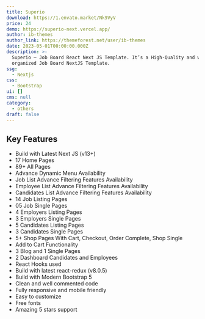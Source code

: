 ```yaml
---
title: Superio
download: https://1.envato.market/Nk9VyV
price: 24
demo: https://superio-next.vercel.app/
author: ib-themes
author_link: https://themeforest.net/user/ib-themes
date: 2023-05-01T00:00:00.000Z
description: >-
  Superio – Job Board React Next JS Template. It’s a High-Quality and well
  organized Job Board NextJS Template.
ssg:
  - Nextjs
css:
  - Bootstrap
ui: []
cms: null
category:
  - others
draft: false
---
```

## Key Features

- Build with Latest Next JS (v13+)
- 17 Home Pages
- 89+ All Pages
- Advance Dynamic Menu Availability
- Job List Advance Filtering Features Availability
- Employee List Advance Filtering Features Availability
- Candidates List Advance Filtering Features Availability
- 14 Job Listing Pages
- 05 Job Single Pages
- 4 Employers Listing Pages
- 3 Employers Single Pages
- 5 Candidates Listing Pages
- 3 Candidates Single Pages
- 5+ Shop Pages With Cart, Checkout, Order Complete, Shop Single
- Add to Cart Functionality
- 3 Blog and 1 Single Pages
- 2 Dashboard Candidates and Employees
- React Hooks used
- Build with latest react-redux (v8.0.5)
- Build with Modern Bootstrap 5
- Clean and well commented code
- Fully responsive and mobile friendly
- Easy to customize
- Free fonts
- Amazing 5 stars support
